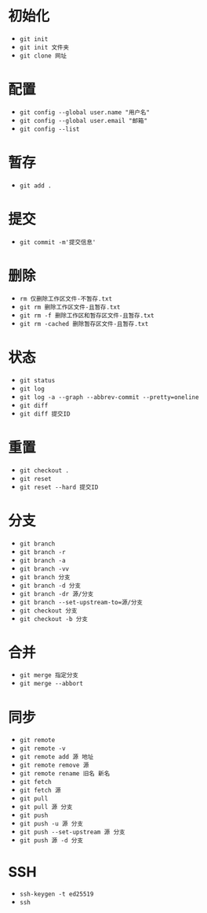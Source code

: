 # 初始化
- `git init`
- `git init 文件夹`
- `git clone 网址`
# 配置
- `git config --global user.name "用户名"`
- `git config --global user.email "邮箱"`
- `git config --list`
# 暂存
- `git add .`
# 提交
- `git commit -m'提交信息'`
# 删除
- `rm 仅删除工作区文件-不暂存.txt`
- `git rm 删除工作区文件-且暂存.txt`
- `git rm -f 删除工作区和暂存区文件-且暂存.txt`
- `git rm -cached 删除暂存区文件-且暂存.txt`
# 状态
- `git status`
- `git log`
- `git log -a --graph --abbrev-commit --pretty=oneline`
- `git diff`
- `git diff 提交ID`
# 重置
- `git checkout .`
- `git reset`
- `git reset --hard 提交ID`
# 分支
- `git branch`
- `git branch -r`
- `git branch -a`
- `git branch -vv`
- `git branch 分支`
- `git branch -d 分支`
- `git branch -dr 源/分支`
- `git branch --set-upstream-to=源/分支`
- `git checkout 分支`
- `git checkout -b 分支`
# 合并
- `git merge 指定分支`
- `git merge --abbort`
# 同步
- `git remote`
- `git remote -v`
- `git remote add 源 地址`
- `git remote remove 源`
- `git remote rename 旧名 新名`
- `git fetch`
- `git fetch 源`
- `git pull`
- `git pull 源 分支`
- `git push`
- `git push -u 源 分支`
- `git push --set-upstream 源 分支`
- `git push 源 -d 分支`
# SSH
- `ssh-keygen -t ed25519`
- `ssh`